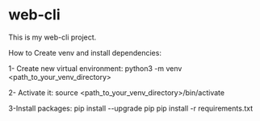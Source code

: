 # web-cli
This is my web-cli project.

How to Create venv and install dependencies:

1- Create new virtual environment:
python3 -m venv <path_to_your_venv_directory>

2- Activate it:
source <path_to_your_venv_directory>/bin/activate

3-Install packages:
pip install --upgrade pip
pip install -r requirements.txt
